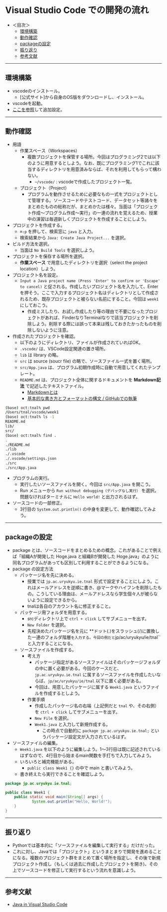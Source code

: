 # Visual Studio Code での開発の流れ
- ＜目次＞
  - <a href="#env">環境構築</a>
  - <a href="#ex1">動作確認</a>
  - <a href="#ex2">packageの設定</a>
  - <a href="#summary">振り返り</a>
  - <a href="#ref">参考文献</a>

<hr>

## <a name="env">環境構築</a>
- vscodeのインストール。
  - [公式サイト]から自身のOS版をダウンロードし、インストール。
- vscodeを起動。
- [ここを参照](./VSCode-env.md)して追加設定。

<hr>

## <a name="ex1">動作確認</a>
- 用語
  - 作業スペース（Workspaces）
    - 複数プロジェクトを保管する場所。今回はプログラミング2では以下のように用意するとしよう。なお、既にプログラミング1でこれに該当するディレクトリを用意済みならば、それを利用してもらって構わない。
      - ``~/vscode/`` : vscodeで作成したプロジェクト一覧。
  - プロジェクト（Project）
    - プログラムを動作させるために必要なもの一式をプロジェクトとして管理する。ソースコードやテストコード、データセット等諸々をまとめたものの総称だが、まとめかたは様々。当面は「プロジェクト作成〜プログラム作成〜実行」の一連の流れを覚えるため、授業中の演習は毎週新しくプロジェクトを作成することにしよう。
- プロジェクトを作成する。
  - ``⌘⇧p`` を押して、検索窓に ``java`` と入力。
  - 検索結果から ``Java: Create Java Project...`` を選択。
- ビルド方法を選択。
  - 当面は ``No Build Tools`` を選択しよう。
- プロジェクトを保存する場所を選択。
  - **作業スペース** で用意したディレクトリを選択（select the project location）しよう。
- プロジェクト名を設定。
  - ``Input a Java project name (Press 'Enter' to confirm or 'Escape' to cancel)`` と促される。作成したいプロジェクト名を入力して、Enterを押そう。ここで入力するプロジェクト名はディレクトリとして作成されるため、既存プロジェクトと被らない名前にすること。今回は ``week1`` にしておこう。
    - 作成ミスしたり、お試し作成したり等の理由で不要になったプロジェクトがあれば、FinderなりTerminalなりで該当プロジェクトを削除しよう。削除する際には誤って本来は残しておきたかったものを削除しないように注意。
- 作成されたプロジェクトを確認。
  - 以下のようにディレクトリ、ファイルが作成されていればOK。
  - ``.vscode/`` は、VSCode設定関連の置き場所。
  - ``lib`` は library の略。
  - ``src`` は source (soucr file) の略で、ソースファイル一式を置く場所。
  - ``src/App.java`` は、プログラム初期作成時に自動で用意してくれたテンプレート。
  - ``README.md`` は、プロジェクト全体に関するドキュメントを **Markdown記法** で記述したテキストファイル。
    - [Markdownとは](http://www.markdown.jp/what-is-markdown/)
    - [基本的な書き方とフォーマットの構文 / GitHubでの執筆](https://docs.github.com/ja/github/writing-on-github/basic-writing-and-formatting-syntax)

```zsh
(base) oct:tnal% pwd
/Users/tnal/vscode/week1
(base) oct:tnal% ls -1
README.md
lib/
src/
(base) oct:tnal% find .
.
./README.md
./lib
./.vscode
./.vscode/settings.json
./src
./src/App.java
```

- プログラムの実行。
  - 実行したいソースファイルを開く。今回は ``src/App.java`` を開こう。
  - Run メニューから ``Run without debugging（デバッグなし実行）`` を選択。問題なければターミナルに ``Hello world!`` と出力されるはず。
- ソースコードの一部修正。
  - 3行目の ``System.out.println()`` の中身を変更して、動作確認してみよう。

<hr>

## <a name="ex2">packageの設定</a>
- package とは、ソースコードをまとめるための概念。これがあることで例えば「組織Aが開発した Hoge.java と組織Bが開発した Hoge.java」のように同名プログラムがあっても区別して利用することができるようになる。
- package の設定方法
  - パッケージ名を先に決める。
    - 授業では ``jp.ac.uryukyu.ie.tnal`` 形式で設定することにしよう。これはメールアドレスを逆順に書き、@マークやハイフンを削除したもの。こうしている理由は、メールアドレスなら学生個々人が被らないように設定できるから。
    - tnalは各自のアカウント名に修正すること。
  - パッケージ用フォルダを用意する。
    - srcディレクトリ上で ``ctrl + click`` してサブメニューを出す。
    - ``New Folder`` を選択。
    - 先程決めたパッケージ名を元に **ドット(.)をスラッシュ(/)に置換した一連のフォルダ階層`` を入力する。今回の例だと ``jp/ac/uryukyu/ie/tnal`` と入力することになる。
  - ソースファイルを作成する。
    - 考え方
      - パッケージ指定があるソースファイルはそのパッケージフォルダの中に置く必要がある。今回のケースだと、``jp.ac.uryukyu.ie.tnal`` に属するソースファイルを作成したいならば、``jp/ac/uryukyu/ie/tnal`` 以下に置く必要がある。
      - 今回は、用意したパッケージに属する ``Week1.java`` というファイルを作成するとしよう。
    - 作業手順
      - 作成したパッケージ名の右端（上記例だと ``tnal`` や、その右側）を ``ctrl + click`` してサブメニューを出す。
      - ``New File`` を選択。
      - ``Week1.java`` と入力して新規作成する。
        - この時点で自動的に ``package jp.ac.uryukyu.ie.tnal;`` というパッケージ設定文が入力されているはず。
- ソースファイルの編集。
  - ``Week1.java`` を以下のように編集しよう。1〜3行目は既に記述されているはずなので、4行目から始まるmain関数を手打ちで入力してみよう。
  - いろいろと補完機能がある。
    - ``public class Week1 {}`` の中で main と書いてみよう。
  - 書き終えたら実行できることを確認しよう。

```Java
package jp.ac.uryukyu.ie.tnal;

public class Week1 {
    public static void main(String[] args) {
            System.out.println("Hello, World!");
    }    
}
```

<hr>

## <a name="summary">振り返り</a>
- Pythonでは基本的に「ソースファイルを編集して実行する」だけだった。
- これに対し、Javaでは「プロジェクト」というまとまりで開発を進めることになる。複数のプロジェクト群をまとめて置く場所を指定し、その後で新規プロジェクト作成し（もしくは過去に作成したプロジェクトを開き)、その上でソースコードを修正して実行するという流れを意識しよう。

<hr>

## <a name="ref">参考文献</a>
- [Java in Visual Studio Code](https://code.visualstudio.com/docs/languages/java)
